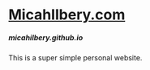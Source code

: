 # [MicahIlbery.com](https://micahilbery.com)
##### _micahilbery.github.io_

This is a super simple personal website.
